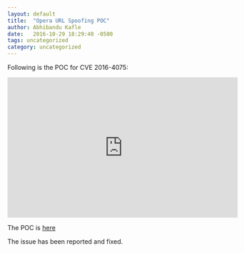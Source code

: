 ```yaml
---
layout: default
title:  "Opera URL Spoofing POC"
author: Abhibandu Kafle
date:   2016-10-29 18:29:40 -0500
tags: uncategorized
category: uncategorized
---
```

Following is the POC for CVE 2016-4075:

<iframe width="516" height="315" src="https://www.youtube.com/embed/ElZNFXySRCE" title="Opera Browser URL Spoofing CVE 2016 4075" frameborder="0" allow="accelerometer; autoplay; clipboard-write; encrypted-media; gyroscope; picture-in-picture; web-share" allowfullscreen></iframe>

The POC is [here](https://abhikafle.com.np/spoof.html)

The issue has been reported and fixed.